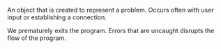 An object that is created to represent a problem.
Occurs often with user input or establishing a connection.

We prematurely exits the program.
Errors that are uncaught disrupts the flow of the program.
